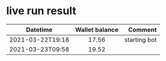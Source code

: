 # live run result
|    Datetime      | Wallet balance |      Comment     |
|------------------|:--------------:|-----------------:|
| 2021-03-22T19:18 |     17.56      | starting bot     |
| 2021-03-23T09:58 |     19.52      |                  |
